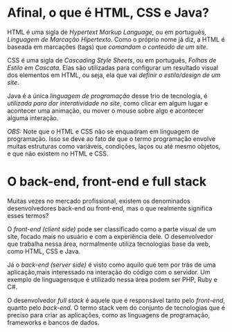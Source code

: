 # Afinal, o que é HTML, CSS e Java?

HTML é uma sigla de _Hypertext Markup Language_, ou em português, *Linguagem de Marcação Hipertexto*. Como o próprio nome já diz, a HTML é baseada em marcações (tags) que *comandam o conteúdo de um site*.

CSS é uma sigla de _Cascading Style Sheets_, ou em português, *Folhas de Estilo em Cascata*. Elas são utilizadas para configurar um resultado visual dos elementos em HTML, ou seja, ela que vai *definir o estilo/design de um site*.

Java é a única *linguagem de programação* desse trio de tecnologia, é *utilizada para dar interatividade no site*, como clicar em algum lugar e acontecer uma animação, ou mover o mouse sobre algo e acontecer alguma interação.

*OBS:* Note que o HTML e CSS não se enquadram em linguagem de programação. Isso se deve ao fato de que o termo programação envolve muitas estruturas como variáveis, condições, laços ou até mesmo objetos, e que não existem no HTML e CSS.

# O back-end, front-end e full stack

Muitas vezes no mercado profissional, existem os denominados desenvolvedores back-end ou front-end, mas o que realmente significa esses termos? 

O *front-end (client side)* pode ser classificado como a parte visual de um site, focado mais no usuário e com a experiência dele. O desenvolvedor que trabalha nessa área, normalmente utiliza tecnologias base da web, como HTML, CSS e Java.

Já o *back-end (server side)* é visto como aquilo que tem por trás de uma aplicação,mais interessado na interação do código com o servidor. Um exemplo de linguagensque é utilizado nessa área podem ser PHP, Ruby e C#.

O desenvolvedor *full stack* é aquele que é responsável tanto pelo *front-end*, quanto pelo *back-end*. O termo stack vem do conjunto de tecnologias que é preciso para criar as aplicações, como as linguagens de programação, frameworks e bancos de dados.